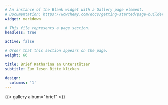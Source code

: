 ```yaml
---
# An instance of the Blank widget with a Gallery page element.
# Documentation: https://wowchemy.com/docs/getting-started/page-builder/
widget: markdown

# This file represents a page section.
headless: true

active: false

# Order that this section appears on the page.
weight: 66

title: Brief Katharina an Unterstützer
subtitle: Zum lesen Bitte klicken

design:
  columns: '1'
---
```


{{< gallery album="brief" >}}
